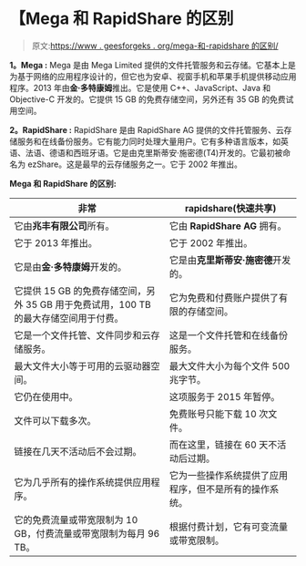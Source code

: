 # 【Mega 和 RapidShare 的区别

> 原文:[https://www . geesforgeks . org/mega-和-rapidshare 的区别/](https://www.geeksforgeeks.org/difference-between-mega-and-rapidshare/)

**1。Mega :**
Mega 是由 Mega Limited 提供的文件托管服务和云存储。它基本上是为基于网络的应用程序设计的，但它也为安卓、视窗手机和苹果手机提供移动应用程序。2013 年由**金·多特康姆**推出。它是使用 C++、JavaScript、Java 和 Objective-C 开发的。它提供 15 GB 的免费存储空间，另外还有 35 GB 的免费试用空间。

**2。RapidShare :**
RapidShare 是由 RapidShare AG 提供的文件托管服务、云存储服务和在线备份服务。它有能力同时处理大量用户。它有多种语言版本，如英语、法语、德语和西班牙语。它是由克里斯蒂安·施密德(T4)开发的。它最初被命名为 ezShare。这是最早的云存储服务之一。它于 2002 年推出。

**Mega 和 RapidShare 的区别:**

<center>

| 非常 | rapidshare(快速共享) |
| --- | --- |
| 它由**兆丰有限公司**所有。 | 它由 **RapidShare AG** 拥有。 |
| 它于 2013 年推出。 | 它于 2002 年推出。 |
| 它是由**金·多特康姆**开发的。 | 它是由**克里斯蒂安·施密德**开发的。 |
| 它提供 15 GB 的免费存储空间，另外 35 GB 用于免费试用，100 TB 的最大存储空间用于付费。 | 它为免费和付费账户提供了有限的存储空间。 |
| 它是一个文件托管、文件同步和云存储服务。 | 这是一个文件托管和在线备份服务。 |
| 最大文件大小等于可用的云驱动器空间。 | 最大文件大小为每个文件 500 兆字节。 |
| 它仍在使用中。 | 这项服务于 2015 年暂停。 |
| 文件可以下载多次。 | 免费账号只能下载 10 次文件。 |
| 链接在几天不活动后不会过期。 | 而在这里，链接在 60 天不活动后过期。 |
| 它为几乎所有的操作系统提供应用程序。 | 它为一些操作系统提供了应用程序，但不是所有的操作系统。 |
| 它的免费流量或带宽限制为 10 GB，付费流量或带宽限制为每月 96 TB。 | 根据付费计划，它有可变流量或带宽限制。 |

</center>